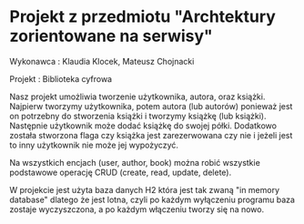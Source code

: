 # Projekt z przedmiotu "Archtektury zorientowane na serwisy"

Wykonawca : Klaudia Klocek, Mateusz Chojnacki

Projekt : Biblioteka cyfrowa

Nasz projekt umożliwia tworzenie użytkownika, autora, oraz książki. Najpierw tworzymy użytkownika, potem autora (lub autorów) ponieważ jest on potrzebny do stworzenia książki i tworzymy książkę (lub książki). Następnie użytkownik może dodać książkę do swojej półki. Dodatkowo została stworzona flaga czy książka jest zarezerwowana czy nie i jeżeli jest to inny użytkownik nie może jej wypożyczyć.

Na wszystkich encjach (user, author, book) można robić wszystkie podstawowe operację CRUD (create, read, update, delete).

W projekcie jest użyta baza danych H2 która jest tak zwaną "in memory database" dlatego że jest lotna, czyli po każdym wyłączeniu programu baza zostaje wyczyszczona, a po każdym włączeniu tworzy się na nowo.
